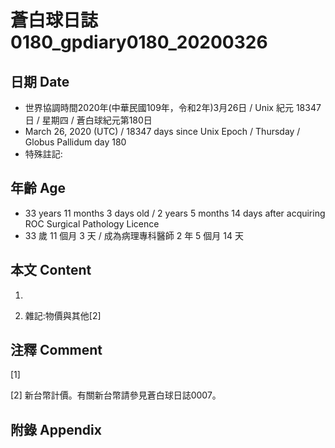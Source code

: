 # 蒼白球日誌0180_gpdiary0180_20200326 #

## 日期 Date ##

* 世界協調時間2020年(中華民國109年，令和2年)3月26日 / Unix 紀元 18347 日 / 星期四 / 蒼白球紀元第180日
* March 26, 2020 (UTC) / 18347 days since Unix Epoch / Thursday / Globus Pallidum day 180
* 特殊註記:

## 年齡 Age ##

* 33 years 11 months 3 days old / 2 years 5 months 14 days after acquiring ROC Surgical Pathology Licence
* 33 歲 11 個月 3 天 / 成為病理專科醫師 2 年 5 個月 14 天

## 本文 Content ##

1. 

    
2. 雜記:物價與其他[2]

    

## 注釋 Comment ##

[1] 


[2] 新台幣計價。有關新台幣請參見蒼白球日誌0007。



## 附錄 Appendix ##

